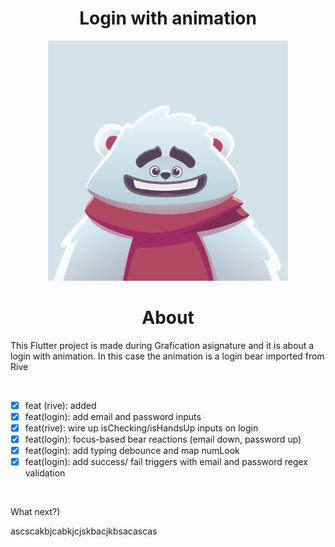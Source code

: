 <h1 align=center>Login with animation</h1>

<div align="center">
 <picture>
  <img alt="Login bear" src="assets/login_bear.png" width=384 px>
 </picture>
</div>

<h1 align='center'>About</h1>

<p>This Flutter project is made during Grafication asignature and it is about a login with animation. In this case the animation is a login bear imported from Rive</p>
<br>

- [X] feat (rive): added
- [X] feat(login): add email and password inputs
- [X] feat(rive): wire up isChecking/isHandsUp inputs on login
- [X] feat(login): focus-based bear reactions (email down, password up)
- [X] feat(login): add typing debounce and map numLook
- [X] feat(login): add success/ fail triggers with email and password regex validation
<br>
<p>What next?)</p>
ascscakbjcabkjcjskbacjkbsacascas
